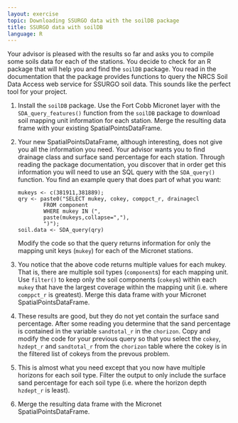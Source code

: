 ```yaml
---
layout: exercise
topic: Downloading SSURGO data with the soilDB package
title: SSURGO data with soilDB
language: R
---
```


Your advisor is pleased with the results so far and asks you to compile some soils data for each of the stations. You decide to check for an R package that will help you and find the `soilDB` package. You read in the documentation that the package provides functions to query the NRCS Soil Data Access web service for SSURGO soil data.  This sounds like the perfect tool for your project.

1. Install the `soilDB` package. Use the Fort Cobb Micronet layer with the `SDA_query_features()` function from the `soilDB` package to download soil mapping unit information for each station. Merge the resulting data frame with your existing SpatialPointsDataFrame.

2. Your new SpatialPointsDataFrame, although interesting, does not give you all the information you need.  Your advisor wants you to find drainage class and surface sand percentage for each station.  Through reading the package documentation, you discover that in order get this information you will need to use an SQL query with the `SDA_query()` function. You find an example query that does part of what you want:
    ```
    mukeys <- c(381911,381889);
    qry <- paste0("SELECT mukey, cokey, comppct_r, drainagecl  
            FROM component  
            WHERE mukey IN (",  
            paste(mukeys,collapse=","),  
            ")");
    soil.data <- SDA_query(qry)
    ```

    Modify the code so that the query returns information for only the mapping unit keys (`mukey`) for each of the Micronet stations.

3. You notice that the above code returns multiple values for each mukey. That is, there are multiple soil types (`component`s) for each mapping unit.  Use `filter()` to keep only the soil components (`cokey`s) within each `mukey` that have the largest coverage within the mapping unit (i.e. where `comppct_r` is greatest). Merge this data frame with your Micronet SpatialPointsDataFrame.

4. These results are good, but they do not yet contain the surface sand percentage.  After some reading you determine that the sand percentage is contained in the variable `sandtotal_r` in the `chorizon`. Copy and modify the code for your previous query so that you select the `cokey`, `hzdept_r` and `sandtotal_r` from the `chorizon` table where the cokey is in the filtered list of cokeys from the prevous problem.

5. This is almost what you need except that you now have multiple horizons for each soil type. Filter the output to only include the surface sand percentage for each soil type (i.e. where the horizon depth `hzdept_r` is least).

6. Merge the resulting data frame with the Micronet SpatialPointsDataFrame.
